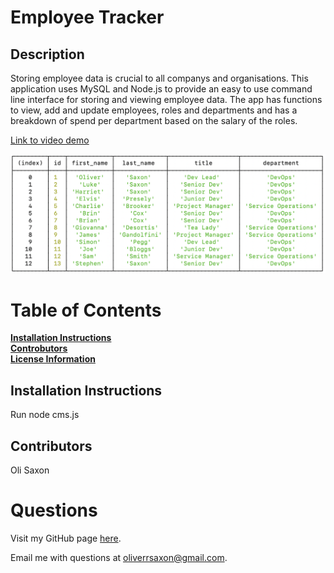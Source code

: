 # Employee Tracker

## Description

Storing employee data is crucial to all companys and organisations. This application uses MySQL and Node.js to provide an easy to use command line interface for storing and viewing employee data. The app has functions to view, add and update employees, roles and departments and has a breakdown of spend per department based on the salary of the roles.

[Link to video demo](https://youtu.be/LA1tqsZK2j8)

<img src="./Assets/main.png">
  
# Table of Contents

  **[Installation Instructions](#intallation-instructions)**<br>
  **[Controbutors](#contributors)**<br>
  **[License Information](#license)**<br>
  
## Installation Instructions
Run node cms.js

  
## Contributors
Oli Saxon

  
# Questions

Visit my GitHub page [here](https://github.com/osaxon).

Email me with questions at [oliverrsaxon@gmail.com](oliverrsaxon@gmail.com).

